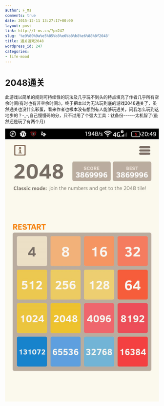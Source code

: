 ```yaml
---
author: F_Ms
comments: true
date: 2015-12-11 13:27:17+00:00
layout: post
link: http://f-ms.cn/?p=247
slug: '%e9%80%9a%e5%85%b3%e6%b8%b8%e6%88%8f2048'
title: 通关游戏2048
wordpress_id: 247
categories:
- life-mood
---
```


# 2048通关




此游戏以简单的规则可持续性的玩法及几乎玩不到头的特点填充了作者几乎所有空余时间(有时也有非空余时间:)，终于把本以为无法玩到底的游戏2048通关了，虽然通关也没什么彩蛋，看来作者也根本没有想到有人能够玩通关，问我怎么玩到这地步的？-_-,自己慢慢码的分，只不过用了个强大工具：钛备份------太机智了(虽然还是玩了有两个月)


![Screenshot_2015-12-11-20-49-15](/img/post/wp/2015/12/Screenshot_2015-12-11-20-49-15.jpg)

